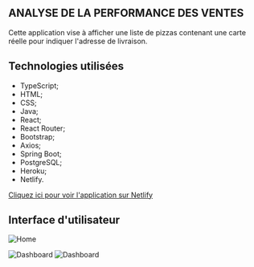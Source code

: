 ## ANALYSE DE LA PERFORMANCE DES VENTES
Cette application vise à afficher une liste de pizzas contenant une carte réelle pour indiquer l'adresse de livraison.

## Technologies utilisées
- TypeScript;
- HTML;
- CSS;
- Java;
- React;
- React Router;
- Bootstrap;
- Axios;
- Spring Boot;
- PostgreSQL;
- Heroku;
- Netlify.


[Cliquez ici pour voir l'application sur Netlify](https://alexpierini-sds2.netlify.app/)

## Interface d'utilisateur
![Home](../main/img/Page1.png)

![Dashboard](../main/img/Page2-1.png)
![Dashboard](../main/img/Page2-2.png)
